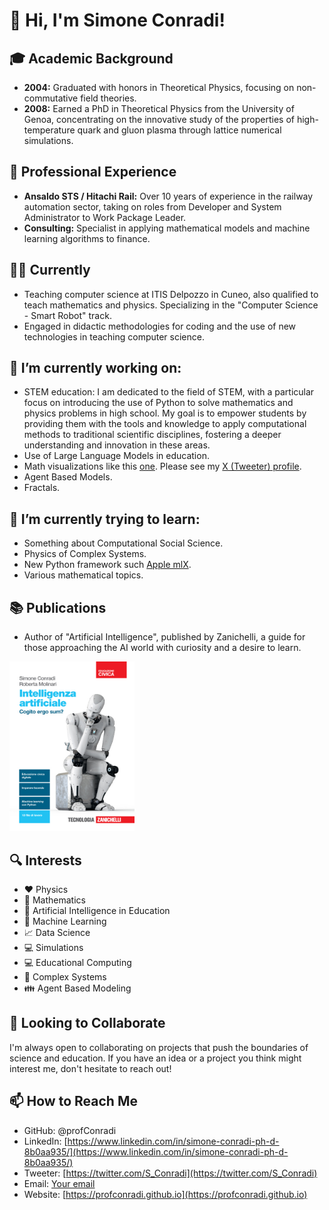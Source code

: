 <!--
**profConradi/profConradi** is a ✨ _special_ ✨ repository because its `README.md` (this file) appears on your GitHub profile.

Here are some ideas to get you started:

- 🔭 I’m currently working on ...
- 🌱 I’m currently learning ...
- 👯 I’m looking to collaborate on ...
- 🤔 I’m looking for help with ...
- 💬 Ask me about ...
- 📫 How to reach me: ...
- 😄 Pronouns: ...
- ⚡ Fun fact: ...
-->

# 👋 Hi, I'm Simone Conradi!

## 🎓 Academic Background
- **2004:** Graduated with honors in Theoretical Physics, focusing on non-commutative field theories.
- **2008:** Earned a PhD in Theoretical Physics from the University of Genoa, concentrating on the innovative study of the properties of high-temperature quark and gluon plasma through lattice numerical simulations.

## 🚄 Professional Experience
- **Ansaldo STS / Hitachi Rail:** Over 10 years of experience in the railway automation sector, taking on roles from Developer and System Administrator to Work Package Leader.
- **Consulting:** Specialist in applying mathematical models and machine learning algorithms to finance.

## 👨‍🏫 Currently
- Teaching computer science at ITIS Delpozzo in Cuneo, also qualified to teach mathematics and physics. Specializing in the "Computer Science - Smart Robot" track.
- Engaged in didactic methodologies for coding and the use of new technologies in teaching computer science.

## 🔭 I’m currently working on:
- STEM education: I am dedicated to the field of STEM, with a particular focus on introducing the use of Python to solve mathematics and physics problems in high school. My goal is to empower students by providing them with the tools and knowledge to apply computational methods to traditional scientific disciplines, fostering a deeper understanding and innovation in these areas.
- Use of Large Language Models in education.
- Math visualizations like this [one](https://mathematical-oncology.org/art/276/). Please see my [X (Tweeter) profile](https://twitter.com/S_Conradi).
- Agent Based Models.
- Fractals.
  
## 🌱 I’m currently trying to learn:
- Something about Computational Social Science.
- Physics of Complex Systems.
- New Python framework such [Apple mlX](https://github.com/ml-explore).
- Various mathematical topics.

## 📚 Publications
- Author of "Artificial Intelligence", published by Zanichelli, a guide for those approaching the AI world with curiosity and a desire to learn.

<img src="/IA_Zanichelli.jpg" width="200"/>

## 🔍 Interests
- :heart: Physics
- 🧮 Mathematics
- 🤖 Artificial Intelligence in Education
- :nut_and_bolt: Machine Learning
- :chart_with_upwards_trend: Data Science
- :computer: Simulations
- 💻 Educational Computing
- :ant: Complex Systems
- :family: Agent Based Modeling

## 💬 Looking to Collaborate
I'm always open to collaborating on projects that push the boundaries of science and education. If you have an idea or a project you think might interest me, don't hesitate to reach out!

## 📫 How to Reach Me
- GitHub: @profConradi
- LinkedIn: [https://www.linkedin.com/in/simone-conradi-ph-d-8b0aa935/](https://www.linkedin.com/in/simone-conradi-ph-d-8b0aa935/)
- Tweeter: [https://twitter.com/S_Conradi](https://twitter.com/S_Conradi)
- Email: [Your email](mailto:conradi.simone@gmail.com.com)
- Website: [https://profconradi.github.io](https://profconradi.github.io)
